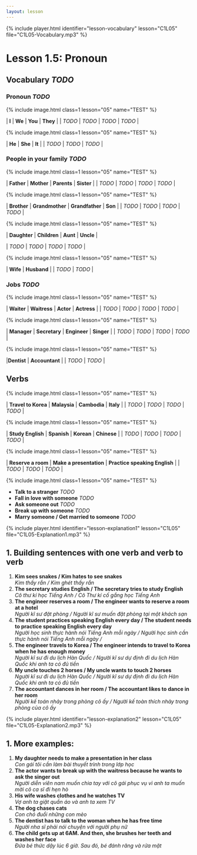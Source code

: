 ```yaml
---
layout: lesson
---
```


{% include player.html identifier="lesson-vocabulary" lesson="C1L05" file="C1L05-Vocabulary.mp3" %}
# Lesson 1.5: Pronoun 


## Vocabulary *TODO*

### Pronoun *TODO*


{% include image.html class=1 lesson="05" name="TEST" %}

| **I** | **We**  | **You** | **They** |
| *TODO*   |  *TODO*     |  *TODO*   |  *TODO*   | 

{% include image.html class=1 lesson="05" name="TEST" %}

| **He**  | **She**  | **It** | 
| *TODO*   |  *TODO*     |  *TODO*   | 

### People in your family *TODO*
{% include image.html class=1 lesson="05" name="TEST" %}

| **Father** | **Mother** | **Parents** | **Sister** | 
| *TODO*   |  *TODO*     |  *TODO*   |  *TODO*   | 


{% include image.html class=1 lesson="05" name="TEST" %}

| **Brother** | **Grandmother** | **Grandfather** | **Son** | 
| *TODO*   |  *TODO*     |  *TODO*   |  *TODO*   | 


{% include image.html class=1 lesson="05" name="TEST" %}

| **Daughter** | **Children** | **Aunt** | **Uncle** |

| *TODO*   |  *TODO*     |  *TODO*   |  *TODO*   | 


{% include image.html class=1 lesson="05" name="TEST" %}

| **Wife** | **Husband** |
| *TODO*   |  *TODO*     |  


### Jobs *TODO*

{% include image.html class=1 lesson="05" name="TEST" %}

| **Waiter** | **Waitress**  | **Actor** | **Actress** | 
| *TODO*   |  *TODO*     |  *TODO*   |  *TODO*   | 


{% include image.html class=1 lesson="05" name="TEST" %}

| **Manager** | **Secretary** | **Engineer**  | **Singer**  | 
| *TODO*   |  *TODO*     |  *TODO*   |  *TODO*   | 


{% include image.html class=1 lesson="05" name="TEST" %}

|**Dentist**  | **Accountant** | 
| *TODO*   |  *TODO*     | 


## Verbs

{% include image.html class=1 lesson="05" name="TEST" %}

| **Travel to Korea** | **Malaysia** | **Cambodia**  | **Italy**  |
| *TODO*   |  *TODO*     |  *TODO*   |  *TODO*   | 


{% include image.html class=1 lesson="05" name="TEST" %}

| **Study English** | **Spanish**  | **Korean** | **Chinese** |
| *TODO*   |  *TODO*     |  *TODO*   |  *TODO*   | 


{% include image.html class=1 lesson="05" name="TEST" %}

| **Reserve a room** | **Make a presentation** | **Practice speaking English**   | 
| *TODO*   |  *TODO*     |  *TODO*   | 


{% include image.html class=1 lesson="05" name="TEST" %}
- **Talk to a stranger** *TODO*
- **Fall in love with someone** *TODO* 
- **Ask someone out**   *TODO*
- **Break up with someone**  *TODO*
- **Marry someone / Get married to someone** *TODO*




{% include player.html identifier="lesson-explanation1" lesson="C1L05" file="C1L05-Explanation1.mp3" %}

## 1. Building sentences with one verb and verb to verb


1. **Kim sees snakes / Kim hates to see snakes**  
*Kim thấy rắn / Kim ghét thấy rắn*  
2. **The secretary studies English / The secretary tries to study English**   
*Cô thư kí học Tiếng Anh / Cô Thư kí cố gắng học Tiếng Anh*
3. **The engineer reserves a room / The engineer wants to reserve a room at a hotel**   
*Người kĩ sư đặt phòng / Người kĩ sư muốn đặt phòng tại một khách sạn*
4. **The student practices speaking English every day / The student needs to practice speaking English every day**  
 *Người học sinh thực hành nói Tiếng Anh mỗi ngày / Người học sinh  cần thực hành nói Tiếng Anh mỗi ngày /*
5. **The engineer travels to Korea / The engineer intends to travel to Korea when he has enough money**   
*Người kĩ sư đi du lịch Hàn Quốc / Người kĩ sư dự định đi du lịch Hàn Quốc khi anh ta có đủ tiền*
6.  **My uncle touches 2 horses / My uncle wants to touch 2 horses**   
*Người kĩ sư đi du lịch Hàn Quốc / Người kĩ sư dự định đi du lịch Hàn Quốc khi anh ta có đủ tiền*
7. **The accountant dances in her room / The accountant likes to dance in her room**   
*Người kế toán nhảy trong phòng cô ấy / Người kế toàn thích nhảy trong phòng của cô ấy*  


{% include player.html identifier="lesson-explanation2" lesson="C1L05" file="C1L05-Explanation2.mp3" %}
## 1. More examples: 

1. **My daughter needs to make a presentation in her class**   
*Con gái tôi cần làm bài thuyết trình trong lớp học*
2. **The actor wants to break up with the waitress because he wants to ask the singer out**   
*Người diễn viên nam muốn chia tay với cô gái phục vụ vì anh ta muốn mời cô ca sĩ đi hẹn hò*
3. **His wife washes clothes and he watches TV**  
 *Vợ anh ta giặt quần áo và anh ta xem TV*
4. **The dog chases cats**  
 *Con chó đuổi những con mèo*
5. **The dentist has to talk to the woman when he has free time**   
*Người nha sĩ phải nói chuyện với người phụ nữ*
6. **The child gets up at 6AM. And then, she brushes her teeth and washes her face**  
*Đứa bé thức dậy lúc 6 giờ. Sau đó, bé đánh răng và rửa mặt*
